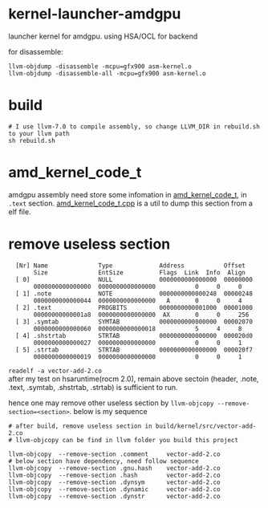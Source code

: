 # kernel-launcher-amdgpu

launcher kernel for amdgpu. using HSA/OCL for backend

for disassemble:
```
llvm-objdump -disassemble -mcpu=gfx900 asm-kernel.o
llvm-objdump -disassemble-all -mcpu=gfx900 asm-kernel.o
```

# build
```
# I use llvm-7.0 to compile assembly, so change LLVM_DIR in rebuild.sh to your llvm path
sh rebuild.sh
```

# amd_kernel_code_t
amdgpu assembly need store some infomation in [amd_kernel_code_t](http://llvm.org/docs/AMDGPUUsage.html#amd-kernel-code-t), in `.text` section. [amd_kernel_code_t.cpp](utils/dump_amd_kernel_code_t/amd_kernel_code_t.cpp) is a util to dump this section from a elf file.


# remove useless section
```
  [Nr] Name              Type             Address           Offset
       Size              EntSize          Flags  Link  Info  Align
  [ 0]                   NULL             0000000000000000  00000000
       0000000000000000  0000000000000000           0     0     0
  [ 1] .note             NOTE             0000000000000248  00000248
       0000000000000044  0000000000000000   A       0     0     4
  [ 2] .text             PROGBITS         0000000000001000  00001000
       00000000000001a8  0000000000000000  AX       0     0     256
  [ 3] .symtab           SYMTAB           0000000000000000  00002070
       0000000000000060  0000000000000018           5     4     8
  [ 4] .shstrtab         STRTAB           0000000000000000  000020d0
       0000000000000027  0000000000000000           0     0     1
  [ 5] .strtab           STRTAB           0000000000000000  000020f7
       0000000000000019  0000000000000000           0     0     1
```
`readelf -a vector-add-2.co`  
after my test on hsaruntime(rocm 2.0), remain above sectoin (header, .note, .text, .symtab, .shstrtab, .strtab) is sufficient to run.

hence one may remove other useless section by `llvm-objcopy --remove-section=<section>`. below is my sequence
```
# after build, remove useless section in build/kernel/src/vector-add-2.co
# llvm-objcopy can be find in llvm folder you build this project

llvm-objcopy  --remove-section .comment     vector-add-2.co
# below section have dependency, need follow sequence
llvm-objcopy  --remove-section .gnu.hash    vector-add-2.co
llvm-objcopy  --remove-section .hash        vector-add-2.co
llvm-objcopy  --remove-section .dynsym      vector-add-2.co
llvm-objcopy  --remove-section .dynamic     vector-add-2.co
llvm-objcopy  --remove-section .dynstr      vector-add-2.co
```